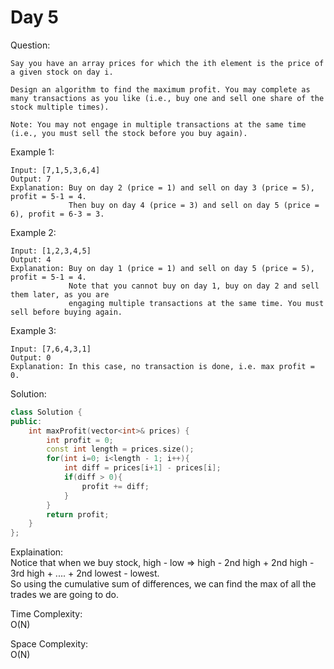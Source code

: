 # Day 5

Question:  
```
Say you have an array prices for which the ith element is the price of a given stock on day i.

Design an algorithm to find the maximum profit. You may complete as many transactions as you like (i.e., buy one and sell one share of the stock multiple times).

Note: You may not engage in multiple transactions at the same time (i.e., you must sell the stock before you buy again).
```

Example 1:  
```
Input: [7,1,5,3,6,4]
Output: 7
Explanation: Buy on day 2 (price = 1) and sell on day 3 (price = 5), profit = 5-1 = 4.
             Then buy on day 4 (price = 3) and sell on day 5 (price = 6), profit = 6-3 = 3.

```

Example 2:
```
Input: [1,2,3,4,5]
Output: 4
Explanation: Buy on day 1 (price = 1) and sell on day 5 (price = 5), profit = 5-1 = 4.
             Note that you cannot buy on day 1, buy on day 2 and sell them later, as you are
             engaging multiple transactions at the same time. You must sell before buying again.

```

Example 3:
```
Input: [7,6,4,3,1]
Output: 0
Explanation: In this case, no transaction is done, i.e. max profit = 0.

```


Solution: 

```cpp
class Solution {
public:
    int maxProfit(vector<int>& prices) {
        int profit = 0;
        const int length = prices.size();
        for(int i=0; i<length - 1; i++){
            int diff = prices[i+1] - prices[i];
            if(diff > 0){
                profit += diff;
            }
        }
        return profit;
    }
};
```

Explaination:  
Notice that when we buy stock, high - low => high - 2nd high + 2nd high - 3rd high + .... + 2nd lowest - lowest.  
So using the cumulative sum of differences, we can find the max of all the trades we are going to do.  

Time Complexity:  
O(N)  

Space Complexity:  
O(N)  
